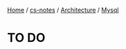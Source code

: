 [Home](https://mengxianbin.github.io) /
[cs-notes](https://mengxianbin.github.io/cs-notes/content) /
[Architecture](https://mengxianbin.github.io/cs-notes/content/Architecture) /
[Mysql](https://mengxianbin.github.io/cs-notes/content/Architecture/Mysql)

# TO DO
